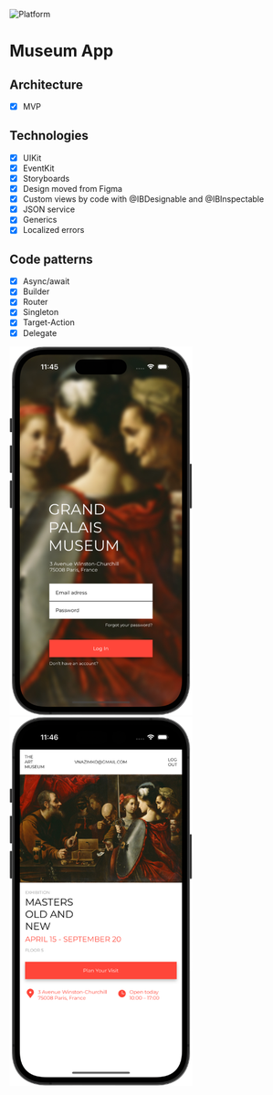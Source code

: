 ![Platform][platform-image]

# Museum App

## Architecture
- [x] MVP 

## Technologies
- [x] UIKit
- [x] EventKit
- [x] Storyboards
- [x] Design moved from Figma
- [x] Custom views by code with @IBDesignable and @IBInspectable
- [x] JSON service
- [x] Generics
- [x] Localized errors

## Code patterns
- [x] Async/await
- [x] Builder
- [x] Router
- [x] Singleton
- [x] Target-Action
- [x] Delegate

<img src="Screenshots/LogIn.png" alt="drawing" width="320"/> <img src="Screenshots/Main.png" alt="drawing" width="320"/>

<!-- URL's -->
[platform-image]: https://img.shields.io/badge/Platform-iOS-green.svg